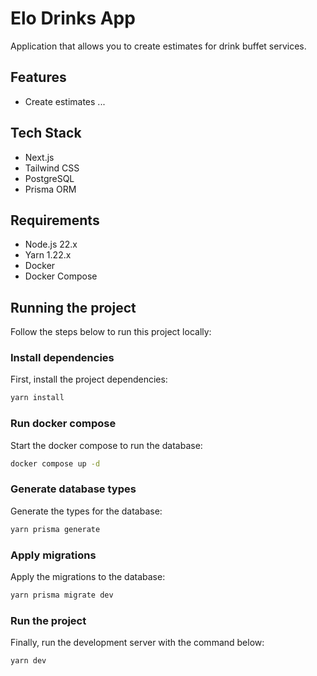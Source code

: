 # Elo Drinks App

Application that allows you to create estimates for drink buffet services.

## Features

- Create estimates
  ...

## Tech Stack

- Next.js
- Tailwind CSS
- PostgreSQL
- Prisma ORM

## Requirements

- Node.js 22.x
- Yarn 1.22.x
- Docker
- Docker Compose

## Running the project

Follow the steps below to run this project locally:

### Install dependencies

First, install the project dependencies:

```bash
yarn install
```

### Run docker compose

Start the docker compose to run the database:

```bash
docker compose up -d
```

### Generate database types

Generate the types for the database:

```bash
yarn prisma generate
```

### Apply migrations

Apply the migrations to the database:

```bash
yarn prisma migrate dev
```

### Run the project

Finally, run the development server with the command below:

```bash
yarn dev
```
